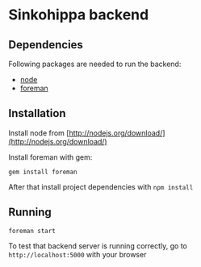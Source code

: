 Sinkohippa backend
=================

Dependencies
------------

Following packages are needed to run the backend:

* [node](http://nodejs.org/)
* [foreman](https://github.com/ddollar/foreman)

Installation
------------

Install node from [http://nodejs.org/download/](http://nodejs.org/download/)

Install foreman with gem:

```
gem install foreman
```

After that install project dependencies with `npm install`

Running
-------

```
foreman start
```

To test that backend server is running correctly, go to `http://localhost:5000`
with your browser


